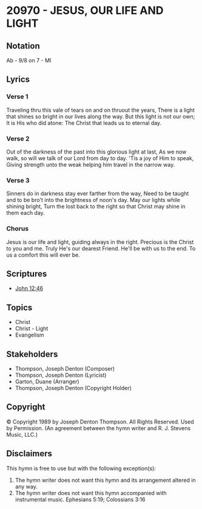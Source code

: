 # 20970 - JESUS, OUR LIFE AND LIGHT

## Notation

Ab - 9/8 on 7 - MI

## Lyrics

### Verse 1

Traveling thru this vale of tears on and on thruout the years, There is a light that shines so bright in our lives along the way. But this light is not our own; It is His who did atone: The Christ that leads us to eternal day.

### Verse 2

Out of the darkness of the past into this glorious light at last, As we now walk, so will we talk of our Lord from day to day. 'Tis a joy of Him to speak, Giving strength unto the weak helping him travel in the narrow way.

### Verse 3

Sinners do in darkness stay ever farther from the way, Need to be taught and to be bro't into the brightness of noon's day. May our lights while shining bright, Turn the lost back to the right so that Christ may shine in them each day.

### Chorus

Jesus is our life and light, guiding always in the right. Precious is the Christ to you and me. Truly He's our dearest Friend. He'll be with us to the end. To us a comfort this will ever be.


## Scriptures

- [John 12:46](https://www.biblegateway.com/passage/?search=John%2012%3A46)

## Topics

- Christ
- Christ - Light
- Evangelism

## Stakeholders

- Thompson, Joseph Denton (Composer)
- Thompson, Joseph Denton (Lyricist)
- Garton, Duane (Arranger)
- Thompson, Joseph Denton (Copyright Holder)

## Copyright

© Copyright 1989 by Joseph Denton Thompson. All Rights Reserved. Used by Permission.
(An agreement between the hymn writer and R. J. Stevens Music, LLC.)

## Disclaimers

This hymn is free to use but with the following exception(s):
1. The hymn writer does not want this hymn and its arrangement altered in any way.
2. The hymn writer does not want this hymn accompanied with instrumental music.
Ephesians 5:19; Colossians 3:16


